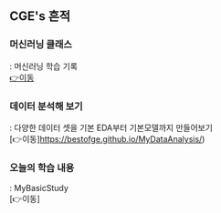 ## CGE's 흔적

### 머신러닝 클래스
: 머신러닝 학습 기록  
[👉이동](https://bestofge.github.io/ML_LIB_CLASS/)

### 데이터 분석해 보기
: 다양한 데이터 셋을 기본 EDA부터 기본모델까지 만들어보기  
[👉이동]https://bestofge.github.io/MyDataAnalysis/)

### 오늘의 학습 내용
: MyBasicStudy  
[👉이동]
